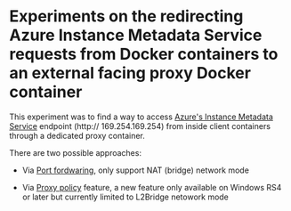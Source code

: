 # Experiments on the redirecting Azure Instance Metadata Service requests from Docker containers to an external facing proxy Docker container  

   This experiment was to find a way to access [Azure's Instance Metadata Service](https://docs.microsoft.com/en-us/azure/virtual-machines/windows/instance-metadata-service) endpoint (http:// 169.254.169.254) from inside client containers through a dedicated proxy container. 
   
   
   There are two possible approaches:
   
   - Via [Port fordwaring](https://github.com/soccerGB/MSIExperiment/tree/master/PortForwardingNat), only support NAT (bridge) network mode 
   
   - Via [Proxy policy](https://github.com/soccerGB/MSIExperiment/tree/master/ProxyPolicyL2Bridge) feature, a new feature only available on Windows RS4 or later but currently limited to L2Bridge netowork mode
   
